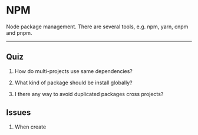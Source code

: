 # NPM

Node package management. There are several tools, e.g. npm, yarn, cnpm and pnpm.

---

## Quiz
1. How do multi-projects use same dependencies?

2. What kind of package should be install globally?

3. I there any way to avoid duplicated packages cross projects?


## Issues
1. When create 
